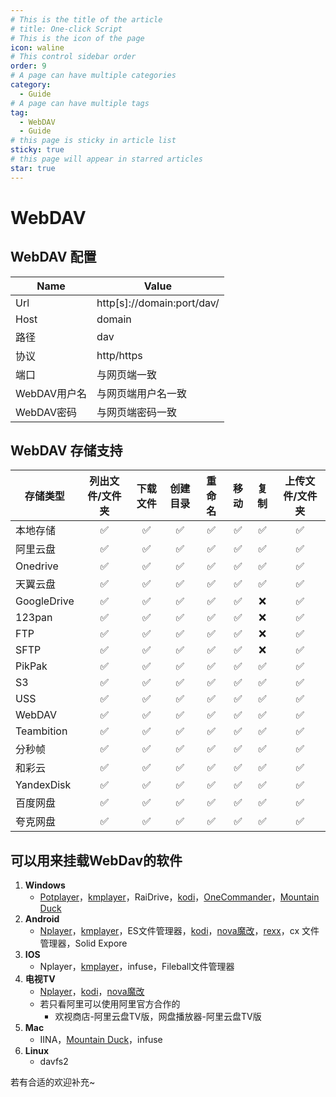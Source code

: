 ```yaml
---
# This is the title of the article
# title: One-click Script
# This is the icon of the page
icon: waline
# This control sidebar order
order: 9
# A page can have multiple categories
category:
  - Guide
# A page can have multiple tags
tag:
  - WebDAV
  - Guide
# this page is sticky in article list
sticky: true
# this page will appear in starred articles
star: true
---
```


# WebDAV

## WebDAV 配置

| Name     | Value                       |
| -------- | --------------------------- |
| Url      | http[s]\://domain:port/dav/ |
| Host     | domain                      |
| 路径     | dav                         |
| 协议     | http/https                  |
| 端口     | 与网页端一致                 |
| WebDAV用户名 | 与网页端用户名一致          |
| WebDAV密码 | 与网页端密码一致            |

## WebDAV 存储支持

| 存储类型          | 列出文件/文件夹 | 下载文件 | 创建目录 | 重命名 | 移动 | 复制 | 上传文件/文件夹 |
| ---------------- | :--: | :------: | :---: | :----: | :--: | :--: | :----: |
| 本地存储          |  ✅  |    ✅    |  ✅   |   ✅   |  ✅  |  ✅  |   ✅   |
| 阿里云盘          |  ✅  |    ✅    |  ✅   |   ✅   |  ✅  |  ✅  |   ✅   |
| Onedrive         |  ✅  |    ✅    |  ✅   |   ✅   |  ✅  |  ✅  |   ✅   |
| 天翼云盘          |  ✅  |    ✅    |  ✅   |   ✅   |  ✅  |  ✅  |   ✅   |
| GoogleDrive      |  ✅  |    ✅    |  ✅   |   ✅   |  ✅  |  ❌  |   ✅   |
| 123pan           |  ✅  |    ✅    |  ✅   |   ✅   |  ✅  |  ❌  |   ✅   |
| FTP              |  ✅  |    ✅    |  ✅   |   ✅   |  ✅  |  ❌  |   ✅   |
| SFTP             |  ✅  |    ✅    |  ✅   |   ✅   |  ✅  |  ❌  |   ✅   |
| PikPak           |  ✅  |    ✅    |  ✅   |   ✅   |  ✅  |  ✅  |   ✅   |
| S3               |  ✅  |    ✅    |  ✅   |   ✅   |  ✅  |  ✅  |   ✅   |
| USS              |  ✅  |    ✅    |  ✅   |   ✅   |  ✅  |  ✅  |   ✅   |
| WebDAV           |  ✅  |    ✅    |  ✅   |   ✅   |  ✅  |  ✅  |   ✅   |
| Teambition       |  ✅  |    ✅    |  ✅   |   ✅   |  ✅  |  ✅  |   ✅   |
| 分秒帧           |  ✅  |    ✅    |  ✅   |   ✅   |  ✅  |  ✅  |   ✅   |
| 和彩云           |  ✅  |    ✅    |  ✅   |   ✅   |  ✅  |  ✅  |   ✅   |
| YandexDisk       |  ✅  |    ✅    |  ✅   |   ✅   |  ✅  |  ✅  |   ✅   |
| 百度网盘          |  ✅  |    ✅    |  ✅   |   ✅   |  ✅  |  ✅  |   ✅   |
| 夸克网盘          |  ✅  |    ✅    |  ✅   |   ✅   |  ✅  |  ✅  |   ✅   |

## 可以用来挂载WebDav的软件

1. **Windows**
   - [Potplayer](https://potplayer.daum.net/)，[kmplayer](https://www.kmplayer.com/home)，RaiDrive，[kodi](https://kodi.tv/download)，[OneCommander](https://www.onecommander.com/)，[Mountain Duck](https://mountainduck.io/)
2. **Android**
   - [Nplayer](https://www.aliyundrive.com/s/cf3p39UXkxa)，[kmplayer](https://www.kmplayer.com/home)，ES文件管理器，[kodi](https://kodi.tv/download)，[nova魔改](https://www.aliyundrive.com/s/cf3p39UXkxa/folder/63e8dcc229204583fff34f8cbd53dfcd6a86f526)，[rexx](https://www.aliyundrive.com/s/cf3p39UXkxa/folder/63e8e0027b7473f82cc64bbb9be0a34794c32c07)，cx 文件管理器，Solid Expore
3. **IOS**
   - Nplayer，[kmplayer](https://www.kmplayer.com/home)，infuse，Fileball文件管理器
4. **电视TV**
   - [Nplayer](https://www.aliyundrive.com/s/cf3p39UXkxa)，[kodi](https://kodi.tv/download)，[nova魔改](https://www.aliyundrive.com/s/cf3p39UXkxa/folder/63e8dcc229204583fff34f8cbd53dfcd6a86f526)
   - 若只看阿里可以使用阿里官方合作的
     - 欢视商店-阿里云盘TV版，网盘播放器-阿里云盘TV版
5. **Mac**
   - IINA，[Mountain Duck](https://mountainduck.io/)，infuse
6. **Linux**
   - davfs2

若有合适的欢迎补充~
